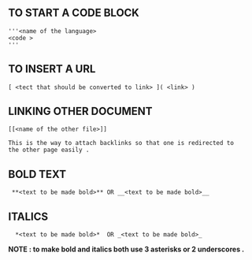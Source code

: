 
## TO START A CODE BLOCK 

    '''<name of the language>
    <code >
    '''

## TO INSERT A URL 

    [ <tect that should be converted to link> ]( <link> )


## LINKING OTHER DOCUMENT 

    [[<name of the other file>]]
    
    This is the way to attach backlinks so that one is redirected to        the other page easily .


## BOLD TEXT 

     **<text to be made bold>** OR __<text to be made bold>__


## ITALICS 

      *<text to be made bold>*  OR _<text to be made bold>_
      

**NOTE : to make bold and italics both use 3 asterisks or 2 underscores .** 





